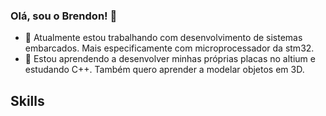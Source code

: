 ### Olá, sou o Brendon! 👋


- 🔭 Atualmente estou trabalhando com desenvolvimento de sistemas embarcados. Mais especificamente com microprocessador da stm32.
- 🌱 Estou aprendendo a desenvolver minhas próprias placas no altium e estudando C++. Também quero aprender a modelar objetos em 3D.

## Skills
<link rel="stylesheet" href="https://cdn.jsdelivr.net/gh/devicons/devicon@v2.14.0/devicon.min.css">
<i class="devicon-c-line-wordmark colored"></i>

<!--
**BrendonBernardino/BrendonBernardino** is a ✨ _special_ ✨ repository because its `README.md` (this file) appears on your GitHub profile.

Here are some ideas to get you started:

- 🔭 I’m currently working on ...
- 🌱 I’m currently learning ...
- 👯 I’m looking to collaborate on ...
- 🤔 I’m looking for help with ...
- 💬 Ask me about ...
- 📫 How to reach me: ...
- 😄 Pronouns: ...
- ⚡ Fun fact: ...
-->
